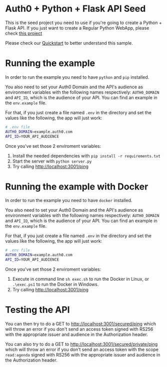 # Auth0 + Python + Flask API Seed
This is the seed project you need to use if you're going to create a Python + Flask API.
If you just want to create a Regular Python WebApp, please
check [this project](https://github.com/auth0-samples/auth0-python-web-app/tree/master/01-Login)

Please check our [Quickstart](https://auth0.com/docs/quickstart/backend/python) to better understand this sample.

# Running the example
In order to run the example you need to have `python` and `pip` installed.

You also need to set your Auth0 Domain and the API's audience as environment variables with the following names
respectively: `AUTH0_DOMAIN` and `API_ID`, which is the audience of your API. You can find an example in the
`env.example` file.

For that, if you just create a file named `.env` in the directory and set the values like the following,
the app will just work:

```bash
# .env file
AUTH0_DOMAIN=example.auth0.com
API_ID=YOUR_API_AUDIENCE
```

Once you've set those 2 enviroment variables:

1. Install the needed dependencies with `pip install -r requirements.txt`
2. Start the server with `python server.py`
3. Try calling [http://localhost:3001/ping](http://localhost:3001/ping)

# Running the example with Docker

In order to run the example you need to have `docker` installed.

You also need to set your Auth0 Domain and the API's audience as environment variables with the following names
respectively: `AUTH0_DOMAIN` and `API_ID`, which is the audience of your API. You can find an example in the
`env.example` file.

For that, if you just create a file named `.env` in the directory and set the values like the following,
the app will just work:

```bash
# .env file
AUTH0_DOMAIN=example.auth0.com
API_ID=YOUR_API_AUDIENCE
```

Once you've set those 2 enviroment variables:

1. Execute in command line `sh exec.sh` to run the Docker in Linux, or `.\exec.ps1` to run the Docker in Windows.
2. Try calling [http://localhost:3001/ping](http://localhost:3001/ping)

# Testing the API

You can then try to do a GET to [http://localhost:3001/secured/ping](http://localhost:3001/secured/ping) which will
throw an error if you don't send an access token signed with RS256 with the appropriate issuer and audience in the
Authorization header. 

You can also try to  do a GET to 
[http://localhost:3001/secured/private/ping](http://localhost:3001/secured/private/ping) which will throw an error if
you don't send an access token with the scope `read:agenda` signed with RS256 with the appropriate issuer and audience
in the Authorization header.
